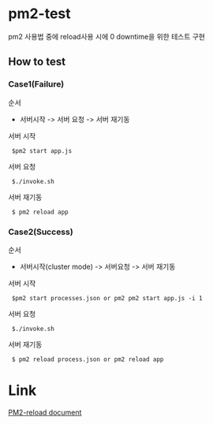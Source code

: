# pm2-test
pm2 사용법 중에 reload사용 시에 0 downtime을 위한 테스트 구현

## How to test


### Case1(Failure)
순서
- 서버시작 -> 서버 요청 -> 서버 재기동

서버 시작
```
 $pm2 start app.js
```

서버 요청
```
 $./invoke.sh
```

서버 재기동
```
 $ pm2 reload app
```

### Case2(Success)
순서
- 서버시작(cluster mode) -> 서버요청 -> 서버 재기동

서버 시작
```
 $pm2 start processes.json or pm2 pm2 start app.js -i 1
```

서버 요청
```
 $./invoke.sh
```

서버 재기동
```
 $ pm2 reload process.json or pm2 reload app
```


# Link
 [PM2-reload document](http://pm2.keymetrics.io/docs/usage/cluster-mode/#reload)
